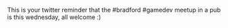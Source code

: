 This is your twitter reminder that the #bradford #gamedev meetup in a pub is this wednesday, all welcome :) 